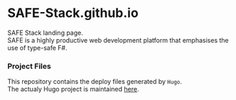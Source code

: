 # SAFE-Stack.github.io
SAFE Stack landing page.  
SAFE is a highly productive web development platform that emphasises the use of type-safe F#.

### Project Files
This repository contains the deploy files generated by `Hugo`.  
The actualy Hugo project is maintained [here](https://github.com/CompositionalIT/SAFE-Landing-HugoProj).
